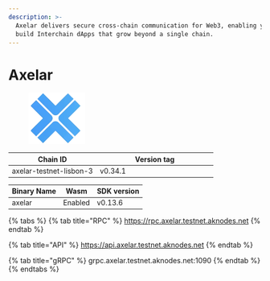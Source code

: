 ```yaml
---
description: >-
  Axelar delivers secure cross-chain communication for Web3, enabling you to
  build Interchain dApps that grow beyond a single chain.
---
```


# Axelar

<figure><img src="../.gitbook/assets/swsw-removebg-preview.png" alt=""><figcaption></figcaption></figure>

<table><thead><tr><th>Chain ID</th><th width="218.33333333333331">Version tag</th></tr></thead><tbody><tr><td>axelar-testnet-lisbon-3</td><td>v0.34.1</td></tr></tbody></table>



| Binary Name | Wasm    | SDK version |
| ----------- | ------- | ----------- |
| axelar      | Enabled | v0.13.6     |

{% tabs %}
{% tab title="RPC" %}
https://rpc.axelar.testnet.aknodes.net
{% endtab %}

{% tab title="API" %}
https://api.axelar.testnet.aknodes.net
{% endtab %}

{% tab title="gRPC" %}
grpc.axelar.testnet.aknodes.net:1090
{% endtab %}
{% endtabs %}
